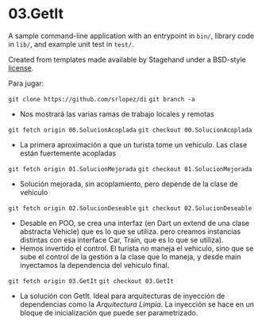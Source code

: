 # 03.GetIt

A sample command-line application with an entrypoint in `bin/`, library code
in `lib/`, and example unit test in `test/`.

Created from templates made available by Stagehand under a BSD-style
[license](https://github.com/dart-lang/stagehand/blob/master/LICENSE).


Para jugar:

`git clone https://github.com/srlopez/di`
`git branch -a`
- Nos mostrará las varias ramas de trabajo locales y remotas

`git fetch origin 00.SolucionAcoplada`
`git checkout 00.SolucionAcoplada`
- La primera aproximación a que un turista tome un vehiculo. Las clase están fuertemente acopladas

`git fetch origin 01.SolucionMejorada`
`git checkout 01.SolucionMejorada`
- Solución mejorada, sin acoplamiento, pero depende de la clase de vehiculo

`git fetch origin 02.SolucionDeseable`
`git checkout 02.SolucionDeseable`
- Desable en POO, se crea una interfaz (en Dart un extend de una clase abstracta Vehicle) que es lo que se utiliza. pero creamos instancias distintas con esa interface Car, Train, que es lo que se utiliza). 
- Hemos invertido el control. El turista no maneja el vehiculo, sino que se sube el control de la gestión a la clase que lo maneja, y desde main inyectamos la dependencia del vehiculo final.

`git fetch origin 03.GetIt`
`git checkout 03.GetIt`
- La solución con GetIt. Ideal para arquitecturas de inyección de dependencias como la _Arquitectura Limpia_. La inyección se hace en un bloque de inicialización que puede ser parametrizado.
